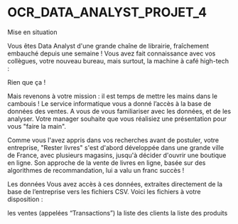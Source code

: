# OCR_DATA_ANALYST_PROJET_4


Mise en situation


Vous êtes Data Analyst d'une grande chaîne de librairie, fraîchement embauché depuis une semaine ! Vous avez fait connaissance avec vos collègues, votre nouveau bureau, mais surtout, la machine à café high-tech :

Rien que ça !


Mais revenons à votre mission : il est temps de mettre les mains dans le cambouis ! Le service informatique vous a donné l’accès à la base de données des ventes. A vous de vous familiariser avec les données, et de les analyser. Votre manager souhaite que vous réalisiez une présentation pour vous "faire la main".

Comme vous l'avez appris dans vos recherches avant de postuler, votre entreprise, "Rester livres" s'est d'abord développée dans une grande ville de France, avec plusieurs magasins, jusqu'à décider d'ouvrir une boutique en ligne. Son approche de la vente de livres en ligne, basée sur des algorithmes de recommandation, lui a valu un franc succès !

Les données
Vous avez accès à ces données, extraites directement de la base de l’entreprise vers les fichiers CSV. Voici les fichiers à votre disposition :

les ventes (appelées “Transactions”)
la liste des clients
la liste des produits
